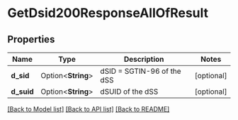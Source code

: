 # GetDsid200ResponseAllOfResult

## Properties

Name | Type | Description | Notes
------------ | ------------- | ------------- | -------------
**d_sid** | Option<**String**> | dSID = SGTIN-96 of the dSS | [optional]
**d_suid** | Option<**String**> | dSUID of the dSS | [optional]

[[Back to Model list]](../README.md#documentation-for-models) [[Back to API list]](../README.md#documentation-for-api-endpoints) [[Back to README]](../README.md)


